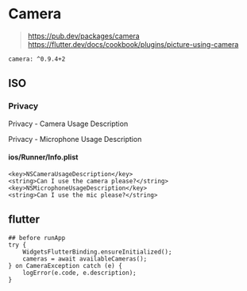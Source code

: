 # Camera
> https://pub.dev/packages/camera
> https://flutter.dev/docs/cookbook/plugins/picture-using-camera


```
camera: ^0.9.4+2
```


## ISO
### Privacy
Privacy - Camera Usage Description

Privacy - Microphone Usage Description

#### ios/Runner/Info.plist
```
<key>NSCameraUsageDescription</key>
<string>Can I use the camera please?</string>
<key>NSMicrophoneUsageDescription</key>
<string>Can I use the mic please?</string>
```

## flutter

```
## before runApp
try {
    WidgetsFlutterBinding.ensureInitialized();
    cameras = await availableCameras();
} on CameraException catch (e) {
    logError(e.code, e.description);
}
```

